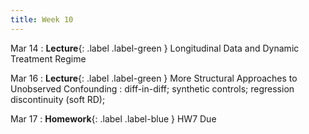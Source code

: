 ```yaml
---
title: Week 10
---
```


Mar 14
: **Lecture**{: .label .label-green } Longitudinal Data and Dynamic Treatment Regime

Mar 16
: **Lecture**{: .label .label-green } More Structural Approaches to Unobserved Confounding
: diff-in-diff; synthetic controls; regression discontinuity (soft RD);

Mar 17
: **Homework**{: .label .label-blue } HW7 Due